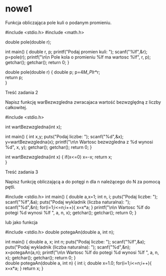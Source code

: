 nowe1
=====


Funkcja obliczająca pole kuli o podanym promieniu.

#include <stdio.h>
#include <math.h>

double pole(double r);

int main() {
    double r, p;
    printf("Podaj promien kuli: ");
    scanf("%lf",&r);
    p=pole(r);
    printf("\n\n Pole kola o promieniu %lf ma wartosc %lf", r, p);
    getchar();
    getchar();
    return 0;
        }   

double pole(double r) {
    double p;
    p=4*M_PI*r*r;                                                          
    return p;    
}

Treść zadania 2

Napisz funkcję warBezwzgledna zwracajaca wartość bezwzględną z liczby całkowitej.

#include <stdio.h>

int wartBezwzgledna(int x);

int main() {
    int x,y;
    puts("Podaj liczbe: ");
    scanf("%d",&x);
    y=wartBezwzgledna(x);
    printf("\n\n Wartosc bezwzgledna z %d wynosi %d", x, y);
    getchar();
    getchar();
    return 0;
        }   

int wartBezwzgledna(int x) {
    if(x<=0)
    x=-x;
    return x;    
}

Treść zadania 3

Napisz funkcję obliczającą a do potęgi n dla n należącego do N za pomocą pętli.

#include <stdio.h>
int main() {
    double a,x=1;
    int n, i;
    puts("Podaj liczbe: ");
    scanf("%lf",&a);
    puts("Podaj wykladnik (liczba naturalna): ");
    scanf("%d",&n);
    for(i=1;i<=n;i++){
    x=x*a;
}
    printf("\n\n Wartosc %lf do potegi %d wynosi %lf ", a, n, x);
    getchar();
    getchar();
    return 0;
        }

lub jako funkcja

#include <stdio.h>
double potegaAn(double a, int n);

int main() {
    double a, x;
    int n;
    puts("Podaj liczbe: ");
    scanf("%lf",&a);
    puts("Podaj wykladnik (liczba naturalna): ");
    scanf("%d",&n);
    x=potegaAn(a,n);
    printf("\n\n Wartosc %lf do potegi %d wynosi %lf ", a, n, x);
    getchar();
    getchar();
    return 0;
        }   
double potegaAn(double a, int n) {
    int i;
    double x=1.0;
    for(i=1;i<=n;i++){
    x=x*a;
}
    return x;
}

```c

